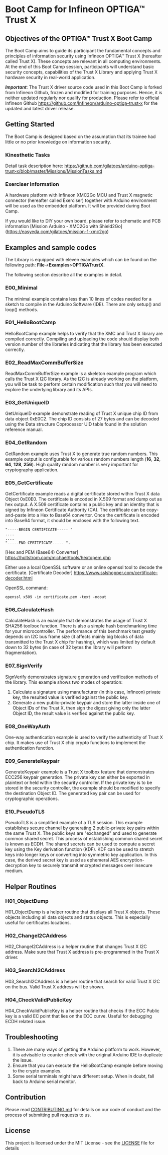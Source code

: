 # Boot Camp for Infineon OPTIGA&trade; Trust X

## Objectives of the OPTIGA&trade; Trust X Boot Camp
The Boot Camp aims to guide its participant the fundamental concepts and principles of information security using Infineon OPTIGA&trade; Trust X (hereafter called Trust X). These concepts are relevant in all computing environments. At the end of this Boot Camp session, participants will understand basic security concepts, capabilities of the Trust X Library and applying Trust X hardware security in real-world application.

***Important***: The Trust X driver source code used in this Boot Camp is forked from Infineon Github, frozen and modified for training purposes. Hence, it is neither updated regularly nor qualify for production. Please refer to official Infineon Github https://github.com/Infineon/arduino-optiga-trust-x for the updated and latest driver release.

## Getting Started

The Boot Camp is designed based on the assumption that its trainee had little or no prior knowledge on information security.

### Kinesthetic Tasks
Detail task description here:
https://github.com/gilatoes/arduino-optiga-trust-x/blob/master/Missions/MissionTasks.md

### Exerciser Information
A hardware platform with Infineon XMC2Go MCU and Trust X magnetic connector (hereafter called Exerciser) together with Arduino environment will be used as the embedded platform. It will be provided during Boot Camp.

If you would like to DIY your own board, please refer to schematic and PCB information [Mission Arduino - XMC2Go with Shield2Go]<br/>
(https://easyeda.com/gilatoes/mission-1-xmc2go)

## Examples and sample codes
The Library is equipped with eleven examples which can be found on the following path: **File**->**Examples**>**OPTIGATrustX**.

The following section describe all the examples in detail.
### E00_Minimal
The minimal example contains less than 10 lines of codes needed for a sketch to compile in the Arduino Software (IDE). There are only setup() and loop() methods.

### E01_HelloBootCamp
HelloBootCamp example helps to verify that the XMC and Trust X library are compiled correctly. Compiling and uploading the code should display both version number of the libraries indicating that the library has been executed correctly.

### E02_ReadMaxCommBufferSize
ReadMaxCommBufferSize example is a skeleton example program which calls the Trust X I2C library. As the I2C is already working on the platform, you will be task to perform certain modification such that you will need to explore the underlying library and its APIs.

### E03_GetUniqueID
GetUniqueID example demonstrate reading of Trust X unique chip ID from data object 0xE0C2. The chip ID consists of 27 bytes and can be decoded using the Data structure Coprocessor UID table found in the solution reference manual.

### E04_GetRandom
GetRandom example uses Trust X to generate true random numbers. This example output is configurable for various random numbers length (**16**, **32**, **64**, **128**, **256**).
High quality random number is very important for cryptography application.

### E05_GetCertificate
GetCertificate example reads a digital certificate stored within Trust X data Object 0xE0E0. The certificate is encoded in X.509 format and dump out as hex output.
A X.509 certificate contains a public key and an identity that is signed by Infineon Certificate Authority (CA). The certificate can be copy-and-paste into a Hex to Base64 convertor.
Once the certificate is encoded into Base64 format, it should be enclosed with the following text.

```certificate
"-----BEGIN CERTIFICATE----- "
....
....
"-----END CERTIFICATE----- ".
```

[Hex and PEM (Base64) Converter] https://holtstrom.com/michael/tools/hextopem.php

Either use a local OpenSSL software or an online openssl tool to decode the certificate.
[Certificate Decoder] https://www.sslshopper.com/certificate-decoder.html

OpenSSL command:
```
openssl x509 -in certificate.pem -text -noout
```

### E06_CalculateHash
CalculateHash is an example that demonstrates the usage of Trust X SHA256 toolbox function. There is also a simple hash benchmarking time for your microcontroller. The performance of this benchmark test greatly depends on I2C bus frame size (it affects mainly big blocks of data transmitted to the Trust X chip for hashing), which was limited by default down to 32 bytes (in case of 32 bytes the library will perform fragmentation).

### E07_SignVerify
SignVerify demonstrates signature generation and verification methods of the library.
This example shows two modes of operation:
1) Calculate a signature using manufacturer (in this case, Infineon) private key, the resulted value is verified against the public key.
2) Generate a new public-private keypair and store the latter inside one of Object IDs of the Trust X,
then sign the digest giving only the latter Object ID, the result value is verified against the public key.  

### E08_OneWayAuth
One-way authentication example is used to verify the authenticity of Trust X chip. It makes use of Trust X chip crypto functions to implement the authentication function.

### E09_GenerateKeypair
GenerateKeypair example is a Trust X toolbox feature that demonstrates ECC256 keypair generation. The private key can either be exported in plaintext or held within the security controller.
If the private key is to be stored in the security controller, the example should be modified to specify the destination Object ID.
The generated key pair can be used for cryptographic operations.

### E10_PseudoTLS
PseudoTLS is a simplified example of a TLS session. This example establishes secure channel by generating 2 public-private key pairs within the same Trust X. The public keys are "exchanged" and used to generate common shared secret. This process of establishing common shared secret is known as ECDH. The shared secrets can be used to compute a secret key using the Key derivation function (KDF). KDF can be used to stretch keys into longer keys or converting into symmetric key application. In this case, the derived secret key is used as ephemeral AES encryption-decryption key to securely transmit encrypted messages over insecure medium.

## Helper Routines
### H01_ObjectDump
H01_ObjectDump is a helper routine that displays all Trust X objects. These objects including all data objects and status objects.
This is especially useful for certificates locations.

### H02_ChangeI2CAddress
H02_ChangeI2CAddress is a helper routine that changes Trust X I2C address. Make sure that Trust X address is pre-programmed in the Trust X driver.

### H03_SearchI2CAddress
H03_SearchI2CAddress is a helper routine that search for valid Trust X I2C on the bus.
Valid Trust X address will be shown.

### H04_CheckValidPublicKey
H04_CheckValidPublicKey is a helper routine that checks if the ECC Public key is a valid EC point that lies on the ECC curve. Useful for debugging ECDH related issue.

## Troubleshooting
1. There are many ways of getting the Arduino platform to work. However, it is advisable to counter check with the original Arduino IDE to duplicate the issue.
2. Ensure that you can execute the HelloBootCamp example before moving to the crypto examples.
3. Some serial terminals might have different setup. When in doubt, fall back to Arduino serial monitor.  


## Contribution

Please read [CONTRIBUTING.md](CONTRIBUTING.md) for details on our code of conduct and the process of submitting pull requests to us.

## License
This project is licensed under the MIT License - see the [LICENSE](LICENSE) file for details
